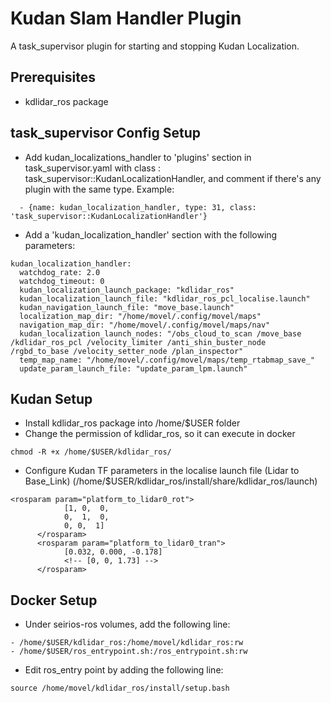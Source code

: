 # Kudan Slam Handler Plugin
A task\_supervisor plugin for starting and stopping Kudan Localization.

## Prerequisites
* kdlidar_ros package

## task\_supervisor Config Setup

* Add kudan\_localizations\_handler to 'plugins' section in task\_supervisor.yaml with class : task\_supervisor::KudanLocalizationHandler, and comment if there's any plugin with the same type. Example:

```
  - {name: kudan_localization_handler, type: 31, class: 'task_supervisor::KudanLocalizationHandler'}
```

* Add a 'kudan_localization_handler' section with the following parameters:
```
kudan_localization_handler:
  watchdog_rate: 2.0
  watchdog_timeout: 0
  kudan_localization_launch_package: "kdlidar_ros"
  kudan_localization_launch_file: "kdlidar_ros_pcl_localise.launch"
  kudan_navigation_launch_file: "move_base.launch" 
  localization_map_dir: "/home/movel/.config/movel/maps"
  navigation_map_dir: "/home/movel/.config/movel/maps/nav"
  kudan_localization_launch_nodes: "/obs_cloud_to_scan /move_base /kdlidar_ros_pcl /velocity_limiter /anti_shin_buster_node /rgbd_to_base /velocity_setter_node /plan_inspector"
  temp_map_name: "/home/movel/.config/movel/maps/temp_rtabmap_save_"
  update_param_launch_file: "update_param_lpm.launch"
```
## Kudan Setup
* Install kdlidar_ros package into /home/$USER folder
* Change the permission of kdlidar_ros, so it can execute in docker
```
chmod -R +x /home/$USER/kdlidar_ros/
```

* Configure Kudan TF parameters in the localise launch file (Lidar to Base_Link) (/home/$USER/kdlidar_ros/install/share/kdlidar_ros/launch)
```
<rosparam param="platform_to_lidar0_rot">
            [1, 0,  0,
            0,  1,  0,
            0, 0,  1]
      </rosparam>
      <rosparam param="platform_to_lidar0_tran">
            [0.032, 0.000, -0.178]
            <!-- [0, 0, 1.73] -->
      </rosparam>
```

## Docker Setup
* Under seirios-ros volumes, add the following line:

```
- /home/$USER/kdlidar_ros:/home/movel/kdlidar_ros:rw 
- /home/$USER/ros_entrypoint.sh:/ros_entrypoint.sh:rw  
```


* Edit ros_entry point by adding the following line:
```
source /home/movel/kdlidar_ros/install/setup.bash
```
